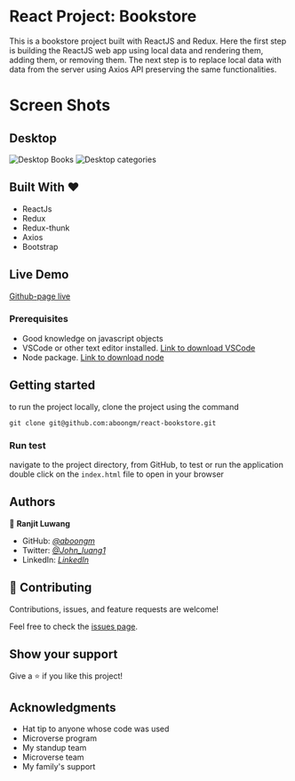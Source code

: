 # React Project: Bookstore

This is a bookstore project built with ReactJS and Redux. Here the first step is building the ReactJS web app using local data and rendering them, adding them, or removing them. The next step is to replace local data with data from the server using Axios API preserving the same functionalities.

# Screen Shots

## Desktop

![Desktop Books](https://user-images.githubusercontent.com/49184579/168017289-47e97d96-c9cf-407d-9163-15fa3aae8ae0.png)
![Desktop categories](https://user-images.githubusercontent.com/49184579/168017372-e8f8a891-8f11-4ac1-9b22-eb3b4243655d.png)

## Built With &hearts;

- ReactJs
- Redux
- Redux-thunk
- Axios
- Bootstrap

## Live Demo

[Github-page live](https://aboongm.github.io/react-bookstore/)

### Prerequisites

- Good knowledge on javascript objects
- VSCode or other text editor installed. [Link to download VSCode](https://code.visualstudio.com/download)
- Node package. [Link to download node](https://nodejs.org/en/download/)

## Getting started

to run the project locally, clone the project using the command

`git clone git@github.com:aboongm/react-bookstore.git`

### Run test

navigate to the project directory, from GitHub,
to test or run the application double click on the `index.html` file to open in your browser

## Authors

👤 **Ranjit Luwang**

- GitHub: _[@aboongm](https://github.com/aboongm)_
- Twitter: _[@John_luang1](https://twitter.com/John_luang1)_
- LinkedIn: _[LinkedIn](https://www.linkedin.com/in/mayengbam-ranjit-luwang-31962418/)_

## 🤝 Contributing

Contributions, issues, and feature requests are welcome!

Feel free to check the [issues page](../../issues/).

## Show your support

Give a ⭐️ if you like this project!

## Acknowledgments

- Hat tip to anyone whose code was used
- Microverse program
- My standup team
- Microverse team
- My family's support
